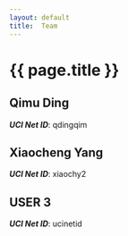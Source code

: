 ```yaml
---
layout: default
title:  Team
---
```


# {{ page.title }}


## Qimu Ding
***UCI Net ID***: qdingqim

## Xiaocheng Yang
***UCI Net ID***: xiaochy2

## USER 3
***UCI Net ID***: ucinetid
